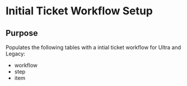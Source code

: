 Initial Ticket Workflow Setup
==========================
Purpose
-----
Populates the following tables with a intial ticket workflow for Ultra and Legacy:
- workflow
- step
- item